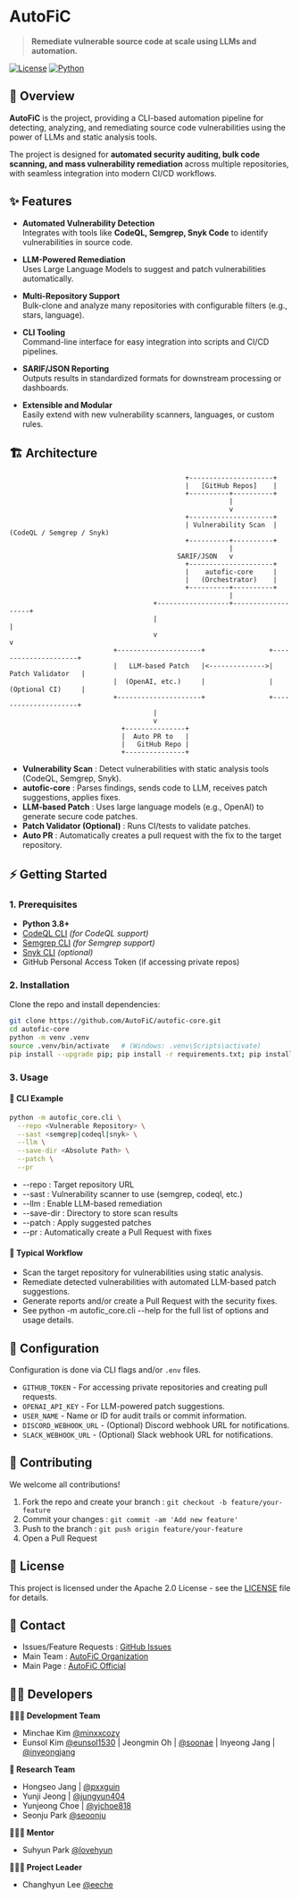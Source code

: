 # AutoFiC

> **Remediate vulnerable source code at scale using LLMs and automation.**

[![License](https://img.shields.io/github/license/AutoFiC/autofic-core)](./LICENSE)
[![Python](https://img.shields.io/badge/python-3.8+-blue.svg)](https://www.python.org/)


## 🚀 Overview

**AutoFiC** is the project, providing a CLI-based automation pipeline for detecting, analyzing, and remediating source code vulnerabilities using the power of LLMs and static analysis tools.

The project is designed for **automated security auditing, bulk code scanning, and mass vulnerability remediation** across multiple repositories, with seamless integration into modern CI/CD workflows.


## ✨ Features

- **Automated Vulnerability Detection**  
  Integrates with tools like **CodeQL, Semgrep, Snyk Code** to identify vulnerabilities in source code.

- **LLM-Powered Remediation**  
  Uses Large Language Models to suggest and patch vulnerabilities automatically.

- **Multi-Repository Support**  
  Bulk-clone and analyze many repositories with configurable filters (e.g., stars, language).

- **CLI Tooling**  
  Command-line interface for easy integration into scripts and CI/CD pipelines.

- **SARIF/JSON Reporting**  
  Outputs results in standardized formats for downstream processing or dashboards.

- **Extensible and Modular**  
  Easily extend with new vulnerability scanners, languages, or custom rules.


## 🏗️ Architecture

```
                                            +---------------------+
                                            |   [GitHub Repos]    |
                                            +----------+----------+
                                                       |
                                                       v
                                            +---------------------+
                                            | Vulnerability Scan  |   (CodeQL / Semgrep / Snyk)
                                            +----------+----------+
                                                       |
                                          SARIF/JSON   v
                                            +---------------------+
                                            |    autofic-core     |
                                            |   (Orchestrator)    |
                                            +----------+----------+
                                                       |
                                    +------------------+-------------------+
                                    |                                      |
                                    v                                      v
                          +---------------------+                +---------------------+
                          |   LLM-based Patch   |<-------------->|   Patch Validator   |
                          |  (OpenAI, etc.)     |                |   (Optional CI)     |
                          +---------------------+                +---------------------+
                                    |
                                    v
                            +---------------+
                            |  Auto PR to   |
                            |   GitHub Repo |
                            +---------------+
```
- **Vulnerability Scan** : Detect vulnerabilities with static analysis tools (CodeQL, Semgrep, Snyk).
- **autofic-core** : Parses findings, sends code to LLM, receives patch suggestions, applies fixes.
- **LLM-based Patch** : Uses large language models (e.g., OpenAI) to generate secure code patches.
- **Patch Validator (Optional)** : Runs CI/tests to validate patches.
- **Auto PR** : Automatically creates a pull request with the fix to the target repository.


## ⚡ Getting Started

### 1. Prerequisites

- **Python 3.8+**
- [CodeQL CLI](https://codeql.github.com/docs/codeql-cli/) *(for CodeQL support)*
- [Semgrep CLI](https://semgrep.dev/docs/cli/) *(for Semgrep support)*
- [Snyk CLI](https://docs.snyk.io/snyk-cli/install-the-snyk-cli) *(optional)*
- GitHub Personal Access Token (if accessing private repos)

### 2. Installation

Clone the repo and install dependencies:

```bash
git clone https://github.com/AutoFiC/autofic-core.git
cd autofic-core
python -m venv .venv
source .venv/bin/activate   # (Windows: .venv\Scripts\activate)
pip install --upgrade pip; pip install -r requirements.txt; pip install -e .;
````

### 3. Usage

#### 🚦 CLI Example


```bash
python -m autofic_core.cli \
  --repo <Vulnerable Repository> \
  --sast <semgrep|codeql|snyk> \
  --llm \
  --save-dir <Absolute Path> \
  --patch \
  --pr
```

- --repo : Target repository URL
- --sast : Vulnerability scanner to use (semgrep, codeql, etc.)
- --llm : Enable LLM-based remediation
- --save-dir : Directory to store scan results
- --patch : Apply suggested patches
- --pr : Automatically create a Pull Request with fixes

#### 🔄 Typical Workflow
- Scan the target repository for vulnerabilities using static analysis.
- Remediate detected vulnerabilities with automated LLM-based patch suggestions.
- Generate reports and/or create a Pull Request with the security fixes.
- See python -m autofic_core.cli --help for the full list of options and usage details.


## 🧩 Configuration

Configuration is done via CLI flags and/or `.env` files.

* `GITHUB_TOKEN` - For accessing private repositories and creating pull requests.
* `OPENAI_API_KEY` - For LLM-powered patch suggestions.
* `USER_NAME` - Name or ID for audit trails or commit information.
* `DISCORD_WEBHOOK_URL` - (Optional) Discord webhook URL for notifications.
* `SLACK_WEBHOOK_URL` - (Optional) Slack webhook URL for notifications.


## 🤝 Contributing

We welcome all contributions!

1. Fork the repo and create your branch : `git checkout -b feature/your-feature`
2. Commit your changes : `git commit -am 'Add new feature'`
3. Push to the branch : `git push origin feature/your-feature`
4. Open a Pull Request


## 📄 License

This project is licensed under the Apache 2.0 License - see the [LICENSE](https://github.com/AutoFiC/autofic-core/blob/dev/LICENSE) file for details.


## 🙋 Contact

* Issues/Feature Requests : [GitHub Issues](https://github.com/AutoFiC/autofic-core/issues)
* Main Team : [AutoFiC Organization](https://github.com/AutoFiC)
* Main Page : [AutoFiC Official](https://autofic.github.io)


## 👨‍💻 Developers

**👩🏻‍💻 Development Team**
- Minchae Kim [@minxxcozy](https://github.com/minxxcozy) 
- Eunsol Kim  [@eunsol1530](https://github.com/eunsol1530)
| Jeongmin Oh | [@soonae](https://github.com/soonnae) 
| Inyeong Jang | [@inyeongjang](https://github.com/inyeongjang) 

**🔬 Research Team**
- Hongseo Jang | [@pxxguin](https://github.com/pxxguin) 
- Yunji Jeong | [@jungyun404](https://github.com/jungyun404) 
- Yunjeong Choe | [@yjchoe818](https://github.com/yjchoe818) 
- Seonju Park [@seoonju](https://github.com/seoonju) 

**👨🏻‍🏫 Mentor**
- Suhyun Park [@lovehyun](https://github.com/lovehyun) 

**👨🏻‍🏫 Project Leader**
- Changhyun Lee [@eeche](https://github.com/eeche) 